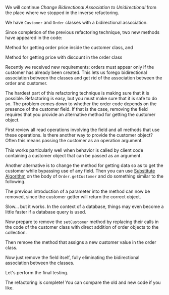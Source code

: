 We will continue <i>Change Bidirectional Association to Unidirectional</i> from the place where we stopped in the inverse refactoring.

We have <code>Customer</code> and <code>Order</code> classes with a bidirectional association.

Since completion of the previous refactoring technique, two new methods have appeared in the code:

Method for getting order price inside the customer class, and

Method for getting price with discount in the order class

Recently we received new requirements: orders must appear only if the customer has already been created. This lets us forego bidirectional association between the classes and get rid of the association between the order and customer.

The hardest part of this refactoring technique is making sure that it is possible. Refactoring is easy, but you must make sure that it is safe to do so. The problem comes down to whether the order code depends on the presence of the customer field. If that is the case, removing the field requires that you provide an alternative method for getting the customer object.

First review all read operations involving the field and all methods that use these operations. Is there another way to provide the customer object? Often this means passing the customer as an operation argument.

This works particularly well when behavior is called by client code containing a customer object that can be passed as an argument.

Another alternative is to change the method for getting data so as to get the customer while bypassing use of any field. Then you can use <a href="/substitute-algorithm">Substitute Algorithm</a> on the body of <code>Order.getCustomer</code> and do something similar to the following.

The previous introduction of a parameter into the method can now be removed, since the customer getter will return the correct object.

Slow… but it works. In the context of a database, things may even become a little faster if a database query is used.

Now prepare to remove the <code>setCustomer</code> method by replacing their calls in the code of the customer class with direct addition of order objects to the collection.

Then remove the method that assigns a new customer value in the order class.

Now just remove the field itself, fully eliminating the bidirectional association between the classes.

Let's perform the final testing.

The refactoring is complete! You can compare the old and new code if you like.